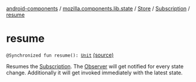 [android-components](../../../index.md) / [mozilla.components.lib.state](../../index.md) / [Store](../index.md) / [Subscription](index.md) / [resume](./resume.md)

# resume

`@Synchronized fun resume(): `[`Unit`](https://kotlinlang.org/api/latest/jvm/stdlib/kotlin/-unit/index.html) [(source)](https://github.com/mozilla-mobile/android-components/blob/master/components/lib/state/src/main/java/mozilla/components/lib/state/Store.kt#L138)

Resumes the [Subscription](index.md). The [Observer](../../-observer.md) will get notified for every state change.
Additionally it will get invoked immediately with the latest state.


